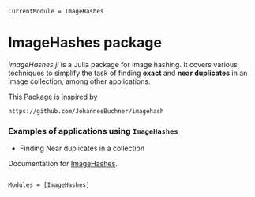 ```@meta
CurrentModule = ImageHashes
```

# ImageHashes package

*ImageHashes.jl* is a Julia package for image hashing.
It covers various techniques to simplify the task of finding **exact** and **near duplicates** in an image collection, among other applications.

This Package is inspired by
```
https://github.com/JohannesBuchner/imagehash
```

### Examples of applications using `ImageHashes`

- Finding Near duplicates in a collection

Documentation for [ImageHashes](https://github.com/davidbp/ImageHashes.jl).

```@index

```

```@autodocs
Modules = [ImageHashes]
```

